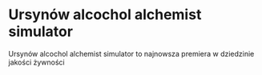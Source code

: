 # Ursynów alcochol alchemist simulator
Ursynów alcochol alchemist simulator to najnowsza premiera w dziedzinie jakości żywności
